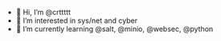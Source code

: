 - 👋 Hi, I’m @crttttt
- 👀 I’m interested in sys/net and cyber
- 🌱 I’m currently learning @salt, @minio, @websec, @python

<!---
crttttt/crttttt is a ✨ special ✨ repository because its `README.md` (this file) appears on your GitHub profile.
You can click the Preview link to take a look at your changes.
--->
